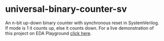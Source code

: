 # universal-binary-counter-sv
An n-bit up-down binary counter with synchronous reset in SystemVerilog. If mode is 1 it counts up, else it counts down.
For a live demonstration of this project on EDA Playground [click here](https://edaplayground.com/x/8Ch_).
